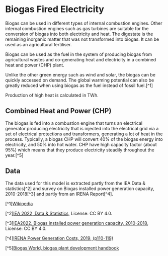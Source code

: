 # Biogas Fired Electricity

Biogas can be used in different types of internal combustion engines. Other internal combustion 
engines such as gas turbines are suitable for the conversion of biogas into both electricity and 
heat. The digestate is the remaining inorganic matter that was not transformed into biogas. 
It can be used as an agricultural fertiliser.

Biogas can be used as the fuel in the system of producing biogas from agricultural wastes and 
co-generating heat and electricity in a combined heat and power (CHP) plant. 

Unlike the other green energy such as wind and solar, the biogas can be quickly accessed on demand. 
The global warming potential can also be greatly reduced when using biogas as the fuel 
instead of fossil fuel.[^1]

Production of high heat is calculated in TWh.

## Combined Heat and Power (CHP)

The biogas is fed into a combustion engine that turns an electrical generator producing electricity that is injected 
into the electrical grid via a set of electrical protections and transformers, generating a lot of heat in the process.
Typically, a biogas CHP will convert 40% of the biogas energy into electricity, and 50% into hot water.
CHP have high capacity factor (about 95%) which means that they produce electricity steadily throughout the year.[^5]


## Data     
The data used for this model is extracted partly from the IEA Data & statistics[^2] and survey on Biogas installed power 
generation capacity, 2010-2018[^3] and partly from an IRENA Report[^4]. 

[^1][Wikipedia](https://en.wikipedia.org/wiki/Biogas#Biogas_generated_heat/electricity)

[^2][IEA 2022, Data & Statistics](https://www.iea.org/data-and-statistics/data-tables?country=WORLD&energy=Renewables%20%26%20waste&year=2019), License: CC BY 4.0.

[^3][IEA2022, Biogas installed power generation capacity, 2010-2018](https://www.iea.org/data-and-statistics/charts/biogas-installed-power-generation-capacity-2010-2018), License: CC BY 4.0.

[^4][IRENA Power Generation Costs, 2019, (p110-119)](https://www.irena.org/-/media/Files/IRENA/Agency/Publication/2020/Jun/IRENA_Power_Generation_Costs_2019.pdf)

[^5][Biogas World, biogas plant development handbook](https://www.biogasworld.com/biogas-plant-development-handbook/)